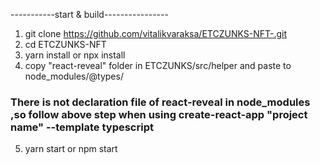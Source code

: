 -----------start & build----------------
1. git clone https://github.com/vitalikvaraksa/ETCZUNKS-NFT-.git
2. cd ETCZUNKS-NFT
3. yarn install or npx install
4. copy "react-reveal" folder in ETCZUNKS/src/helper and paste to node_modules/@types/
### There is not declaration file of react-reveal in node_modules ,so follow above step when using create-react-app "project name" --template typescript
5. yarn start or npm start
